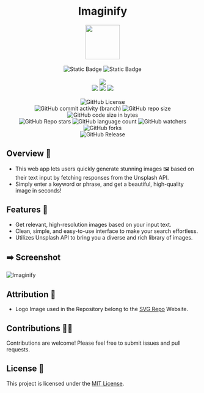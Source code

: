 <div align="center">
     <h1 align="center">Imaginify</h1>
     <img src="https://github.com/user-attachments/assets/19b0ed6d-b65c-467f-82ed-72ebc108549e" height=90px width=90px/>
     <br/>
     <br/>
     <img alt="Static Badge" src="https://img.shields.io/badge/Website-red?style=for-the-badge">
     <img alt="Static Badge" src="https://img.shields.io/badge/Web%20Development-7F00FF?style=for-the-badge">
     <br/>
     <br/>
     <!-- Open Source -->
     <img src="https://badges.frapsoft.com/os/v1/open-source.svg?v=103">
     <br/>
     <!-- Contributions -->
     <img src="https://img.shields.io/static/v1.svg?label=Contributions&message=Welcome&color=#013220">
     <!-- Built By -->
     <img src="https://img.shields.io/badge/Built%20by-Abhinav%20Kumar-0059b3">
     <!-- Maintained -->
     <img src="https://img.shields.io/static/v1.svg?label=Maintained&message=Yes&color=red">
     <br/>
     <!-- --------------------------------------------- -->
     <br/>
     <!-- License -->
     <img alt="GitHub License" src="https://img.shields.io/github/license/abhinavkumar2369/Imaginify">
     <br/>
     <!-- Commit Count -->
     <img alt="GitHub commit activity (branch)" src="https://img.shields.io/github/commit-activity/t/abhinavkumar2369/Imaginify/main">
     <!-- Repo Size -->
     <img alt="GitHub repo size" src="https://img.shields.io/github/repo-size/abhinavkumar2369/Imaginify?style=flat&color=orange">
     <!-- Repo Code -->
     <img alt="GitHub code size in bytes" src="https://img.shields.io/github/languages/code-size/abhinavkumar2369/Imaginify">
     <br/>
     <img alt="GitHub Repo stars" src="https://img.shields.io/github/stars/abhinavkumar2369/Imaginify?style=flat&color=orange">
     <!-- Language Count -->
     <img alt="GitHub language count" src="https://img.shields.io/github/languages/count/abhinavkumar2369/Imaginify">
     <!-- Watchers -->
     <img alt="GitHub watchers" src="https://img.shields.io/github/watchers/abhinavkumar2369/Imaginify?style=flat">
     <!-- Forks -->
     <img alt="GitHub forks" src="https://img.shields.io/github/forks/abhinavkumar2369/Imaginify?style=flat&color=orange">
     <br/>
     <img alt="GitHub Release" src="https://img.shields.io/github/v/release/abhinavkumar2369/Imaginify">
</div>


<!------------------------------------------------->


## Overview 🌟
- This web app lets users quickly generate stunning images 🖼️ based on their text input by fetching responses from the Unsplash API.
- Simply enter a keyword or phrase, and get a beautiful, high-quality image in seconds!


## Features 🚀
- Get relevant, high-resolution images based on your input text.
- Clean, simple, and easy-to-use interface to make your search effortless.
- Utilizes Unsplash API to bring you a diverse and rich library of images.


<!------------------------------------------------->
  

## ➡️ Screenshot
![Imaginify](https://github.com/user-attachments/assets/f3ff5427-4f1a-4b8d-9246-177496a1d6d4)



<!------------------------------------------------->


## Attribution 🙏
- Logo Image used in the Repository belong to the [SVG Repo](https://www.svgrepo.com/) Website.


<!------------------------------------------------->


## Contributions 🧑‍💻
Contributions are welcome! Please feel free to submit issues and pull requests.


## License 🪪
This project is licensed under the [MIT License](LICENSE).
